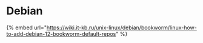 # Debian

{% embed url="https://wiki.it-kb.ru/unix-linux/debian/bookworm/linux-how-to-add-debian-12-bookworm-default-repos" %}
